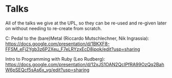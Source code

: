 # Talks
All of the talks we give at the UPL, so they can be re-used and re-given later on without needing to re-create from scratch. 

C: Pedal to the (bare)Metal (Riccardo Mutschlechner, Nik Ingrassia): https://docs.google.com/presentation/d/1BKXF8-FFSM_eFj2Ygb3z6P2Xeu_F7eLRYzxEcD8jpok/edit?usp=sharing


Intro to Programming with Ruby (Leo Rudberg): https://docs.google.com/presentation/d/12xJS1OAN2QcIPfRA99OzQq2BahW6pSEQcf5sAs6x_vg/edit?usp=sharing
